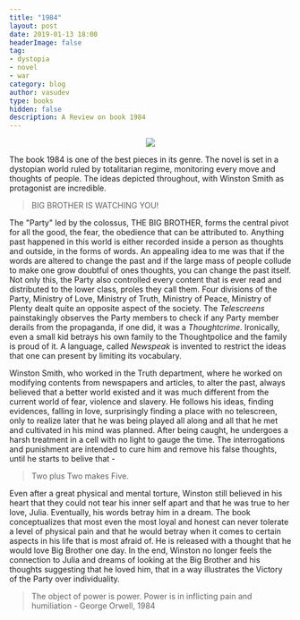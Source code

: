 ```yaml
---
title: "1984"
layout: post
date: 2019-01-13 18:00
headerImage: false
tag:
- dystopia
- novel
- war
category: blog
author: vasudev
type: books
hidden: false
description: A Review on book 1984
---
```


<div style="text-align:center"><img src="https://vasudev-bongale.github.io/assets/images/1984.jpeg" /></div>

The book 1984 is one of the best pieces in its genre. The novel is set in a dystopian world ruled by totalitarian regime, monitoring every move and thoughts of people. The ideas depicted throughout, with Winston Smith as protagonist are incredible.

> BIG BROTHER IS WATCHING YOU!

The "Party" led by the colossus, THE BIG BROTHER, forms the central pivot for all the good, the fear, the obedience that can be attributed to. Anything past happened in this world is either recorded inside a person as thoughts and outside, in the forms of words. An appealing idea to me was that if the words are altered to change the past and if the large mass of people collude to make one grow doubtful of  ones thoughts, you can change the past itself. Not only this, the Party also controlled every content that is ever read and distributed to the lower class, proles they call them. Four divisions of the Party, Ministry of Love, Ministry of Truth, Ministry of Peace, Ministry of Plenty dealt quite an opposite aspect of the society. The *Telescreens* painstakingly observes the Party members to check if any Party member derails from the propaganda, if one did, it was a *Thoughtcrime*. Ironically, even a small kid betrays his own family to the Thoughtpolice and the family is proud of it. A language, called *Newspeak* is invented to restrict the ideas that one can present by limiting its vocabulary.

Winston Smith, who worked in the Truth department, where he worked on modifying contents from newspapers and articles, to alter the past, always believed that a better world existed and it was much different from the current world of fear, violence and slavery. He follows his ideas, finding evidences, falling in love, surprisingly finding a place with no telescreen, only to realize later that he was being played all along and all that he met and cultivated in his mind was planned. After being caught, he undergoes a harsh treatment in a cell with no light to gauge the time. The interrogations and punishment are intended to cure him and remove his false thoughts, until he starts to belive that -

> Two plus Two makes Five.

Even after a great physical and mental torture, Winston still believed in his heart that they could not tear his inner self apart and that he was true to her love, Julia. Eventually, his words betray him in a dream. The book conceptualizes that most even the most loyal and honest can never tolerate a level of physical pain and that he would betray when it comes to certain aspects in his life that is most afraid of. He is released with a thought that he would love Big Brother one day. In the end, Winston no longer feels the connection to Julia and dreams of looking at the Big Brother and his thoughts suggesting that he loved him, that in a way illustrates the Victory of the Party over individuality.

> The object of power is power. Power is in inflicting pain and humiliation - George Orwell, 1984
